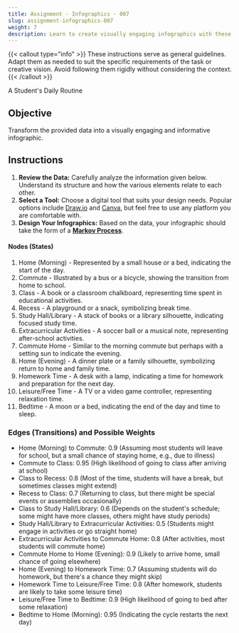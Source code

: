 ```yaml
---
title: Assignment - Infographics - 007
slug: assignment-infographics-007
weight: 7
description: Learn to create visually engaging infographics with these practical ICT assignments designed to enhance creativity, critical thinking, and digital communication skills. Perfect for mastering infographic tools and presenting complex ideas effectively.
---
```


{{< callout type="info" >}}
These instructions serve as general guidelines. Adapt them as needed to suit the specific requirements of the task or creative vision. Avoid following them rigidly without considering the context.
{{< /callout >}}


A Student's Daily Routine

## Objective

Transform the provided data into a visually engaging and informative infographic.

## Instructions

1. **Review the Data:** Carefully analyze the information given below. Understand its structure and how the various elements relate to each other.
2. **Select a Tool:** Choose a digital tool that suits your design needs. Popular options include [Draw.io](https://app.diagrams.net/) and [Canva](https://www.canva.com/), but feel free to use any platform you are comfortable with.
3. **Design Your Infographics:** Based on the data, your infographic should take the form of a [**Markov Process**](https://en.wikipedia.org/wiki/Markov_chain#/media/File:Markovkate_01.svg).

#### Nodes (States)

1. Home (Morning) - Represented by a small house or a bed, indicating the start of the day.
2. Commute - Illustrated by a bus or a bicycle, showing the transition from home to school.
3. Class - A book or a classroom chalkboard, representing time spent in educational activities.
4. Recess - A playground or a snack, symbolizing break time.
5. Study Hall/Library - A stack of books or a library silhouette, indicating focused study time.
6. Extracurricular Activities - A soccer ball or a musical note, representing after-school activities.
7. Commute Home - Similar to the morning commute but perhaps with a setting sun to indicate the evening.
8. Home (Evening) - A dinner plate or a family silhouette, symbolizing return to home and family time.
9. Homework Time - A desk with a lamp, indicating a time for homework and preparation for the next day.
10. Leisure/Free Time - A TV or a video game controller, representing relaxation time.
11. Bedtime - A moon or a bed, indicating the end of the day and time to sleep.

### Edges (Transitions) and Possible Weights

- Home (Morning) to Commute: 0.9 (Assuming most students will leave for school, but a small chance of staying home, e.g., due to illness)
- Commute to Class: 0.95 (High likelihood of going to class after arriving at school)
- Class to Recess: 0.8 (Most of the time, students will have a break, but sometimes classes might extend)
- Recess to Class: 0.7 (Returning to class, but there might be special events or assemblies occasionally)
- Class to Study Hall/Library: 0.6 (Depends on the student's schedule; some might have more classes, others might have study periods)
- Study Hall/Library to Extracurricular Activities: 0.5 (Students might engage in activities or go straight home)
- Extracurricular Activities to Commute Home: 0.8 (After activities, most students will commute home)
- Commute Home to Home (Evening): 0.9 (Likely to arrive home, small chance of going elsewhere)
- Home (Evening) to Homework Time: 0.7 (Assuming students will do homework, but there's a chance they might skip)
- Homework Time to Leisure/Free Time: 0.8 (After homework, students are likely to take some leisure time)
- Leisure/Free Time to Bedtime: 0.9 (High likelihood of going to bed after some relaxation)
- Bedtime to Home (Morning): 0.95 (Indicating the cycle restarts the next day)

